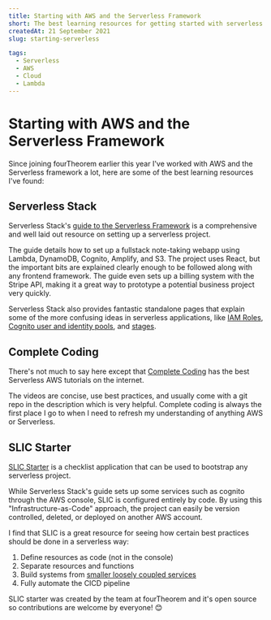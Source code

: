 ```yaml
---
title: Starting with AWS and the Serverless Framework 
short: The best learning resources for getting started with serverless.
createdAt: 21 September 2021
slug: starting-serverless

tags:
  - Serverless
  - AWS
  - Cloud
  - Lambda
---
```



# Starting with AWS and the Serverless Framework

<b-img src="/ft.jpg" fluid alt="fourtheorem"></b-img>

Since joining fourTheorem earlier this year I've worked with AWS and the Serverless framework a lot, here are some of the best learning resources I've found:

## Serverless Stack

Serverless Stack's [guide to the Serverless Framework](https://serverless-stack.com/chapters/setup-the-serverless-framework.html) is a comprehensive and well laid out resource on setting up a serverless project. 

The guide details how to set up a fullstack note-taking webapp using Lambda, DynamoDB, Cognito, Amplify, and S3. The project uses React, but the important bits are explained clearly enough to be followed along with any frontend framework. The guide even sets up a billing system with the Stripe API, making it a great way to prototype a potential business project very quickly.

Serverless Stack also provides fantastic standalone pages that explain some of the more confusing ideas in serverless applications, like [IAM Roles](https://serverless-stack.com/chapters/what-is-iam.html), [Cognito user and identity pools](https://serverless-stack.com/chapters/cognito-user-pool-vs-identity-pool.html), and [stages](https://serverless-stack.com/chapters/stages-in-serverless-framework.html). 


## Complete Coding

There's not much to say here except that [Complete Coding](https://www.youtube.com/channel/UC8uBP0Un18DJAnWjm1CPqBg) has the best Serverless AWS tutorials on the internet. 

The videos are concise, use best practices, and usually come with a git repo in the description which is very helpful. Complete coding is always the first place I go to when I need to refresh my understanding of anything AWS or Serverless. 

## SLIC Starter

[SLIC Starter](https://github.com/fourtheorem/slic-starter) is a checklist application that can be used to bootstrap any serverless project.

While Serverless Stack's guide sets up some services such as cognito through the AWS console, SLIC is configured entirely by code. By using this "Infrastructure-as-Code" approach, the project can easily be version controlled, deleted, or deployed on another AWS account.

I find that SLIC is a great resource for seeing how certain best practices should be done in a serverless way:

<ol class="pl-5">
  <li>Define resources as code (not in the console)</li>
  <li>Separate resources and functions</li>
  <li>Build systems from <a href="https://www.fourtheorem.com/blog/monorepo">smaller loosely coupled services</a></li>
  <li>Fully automate the CICD pipeline</li>
</ol>

SLIC starter was created by the team at fourTheorem and it's open source so contributions are welcome by everyone! 😊




